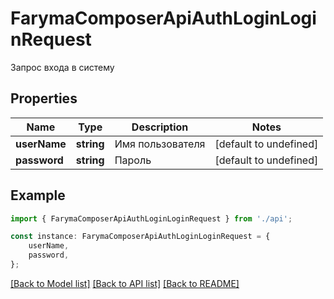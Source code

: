 # FarymaComposerApiAuthLoginLoginRequest

Запрос входа в систему

## Properties

Name | Type | Description | Notes
------------ | ------------- | ------------- | -------------
**userName** | **string** | Имя пользователя | [default to undefined]
**password** | **string** | Пароль | [default to undefined]

## Example

```typescript
import { FarymaComposerApiAuthLoginLoginRequest } from './api';

const instance: FarymaComposerApiAuthLoginLoginRequest = {
    userName,
    password,
};
```

[[Back to Model list]](../README.md#documentation-for-models) [[Back to API list]](../README.md#documentation-for-api-endpoints) [[Back to README]](../README.md)
